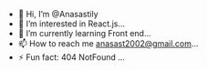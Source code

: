 - 👋 Hi, I’m @Anasastily
- 👀 I’m interested in  React.js...
- 🌱 I’m currently learning Front end...
- 📫 How to reach me anasast2002@gmail.com...
- ⚡ Fun fact: 404 NotFound ...

<!---
Anas4astily/Anas4astily is a ✨ special ✨ repository because its `README.md` (this file) appears on your GitHub profile.
You can click the Preview link to take a look at your changes.
--->
